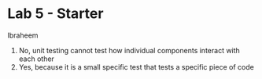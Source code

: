 # Lab 5 - Starter
Ibraheem
1) No, unit testing cannot test how individual components interact with each other
2) Yes, because it is a small specific test that tests a specific piece of code